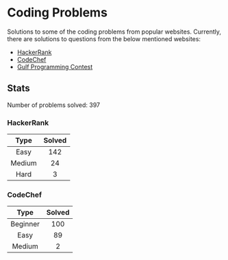 # Coding Problems

Solutions to some of the coding problems from popular websites. Currently, there are solutions to questions from the below mentioned websites:
* [HackerRank](HackerRank "HackerRank")
* [CodeChef](CodeChef "CodeChef")
* [Gulf Programming Contest](Gulf%20Programming%20Contest "GPC")

## Stats

Number of problems solved: 397

### HackerRank

|Type|Solved|
|:---:|:---:|
|Easy|142|
|Medium|24|
|Hard|3|

### CodeChef

|Type|Solved|
|:---:|:---:|
|Beginner|100|
|Easy|89|
|Medium|2|